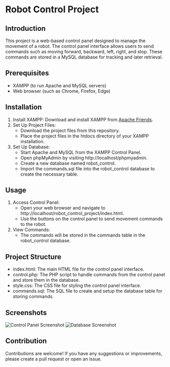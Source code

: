 # Robot Control Project

## Introduction
This project is a web-based control panel designed to manage the movement of a robot. The control panel interface allows users to send commands such as moving forward, backward, left, right, and stop. These commands are stored in a MySQL database for tracking and later retrieval.

## Prerequisites
- XAMPP (to run Apache and MySQL servers)
- Web browser (such as Chrome, Firefox, Edge)

## Installation
1. Install XAMPP: Download and install XAMPP from [Apache Friends](https://www.apachefriends.org/index.html).
2. Set Up Project Files:
    - Download the project files from this repository.
    - Place the project files in the htdocs directory of your XAMPP installation.
3. Set Up Database:
    - Start Apache and MySQL from the XAMPP Control Panel.
    - Open phpMyAdmin by visiting http://localhost/phpmyadmin.
    - Create a new database named robot_control.
    - Import the commands.sql file into the robot_control database to create the necessary table.

## Usage
1. Access Control Panel:
    - Open your web browser and navigate to http://localhost/robot_control_project/index.html.
    - Use the buttons on the control panel to send movement commands to the robot.
2. View Commands:
    - The commands will be stored in the commands table in the robot_control database.

## Project Structure
- index.html: The main HTML file for the control panel interface.
- control.php: The PHP script to handle commands from the control panel and store them in the database.
- style.css: The CSS file for styling the control panel interface.
- commands.sql: The SQL file to create and setup the database table for storing commands.

## Screenshots
![Control Panel Screenshot](https://github.com/GhadaAs/robot_control_project/raw/main/Screenshot2024-07-06_042717.png)
![Database Screenshot](https://github.com/GhadaAs/robot_control_project/raw/main/Screenshot2024-07-06_042804.png)

## Contribution
Contributions are welcome! If you have any suggestions or improvements, please create a pull request or open an issue.
